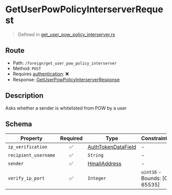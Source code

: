 # GetUserPowPolicyInterserverRequest
> Defined in [get_user_pow_policy_interserver.rs](../../../../../interface/src/interface/routes/foreign/get_user_pow_policy_interserver.rs)

## Route
- Path: `/foreign/get_user_pow_policy_interserver`
- Method: `POST`
- Requires [authentication](../../../../Flows/Authentication%20Flow.md): ❌
- Response: [GetUserPowPolicyInterserverResponse](GetUserPowPolicyInterserverResponse.md)

## Description
Asks whether a sender is whitelisted from POW by a user

## Schema

| Property | Required | Type | Constraints |
| --- | :---: | --- | --- |
| `ip_verification` | ✅ | [AuthTokenDataField](../../../fields/auth_token/AuthTokenDataField.md) |  -  |
| `recipient_username` | ✅ | `String` |  -  |
| `sender` | ✅ | [HmailAddress](../../../fields/hmail_address/HmailAddress.md) |  -  |
| `verify_ip_port` | ✅ | `Integer` | `uint16` - Bounds: [0, 65535] |


